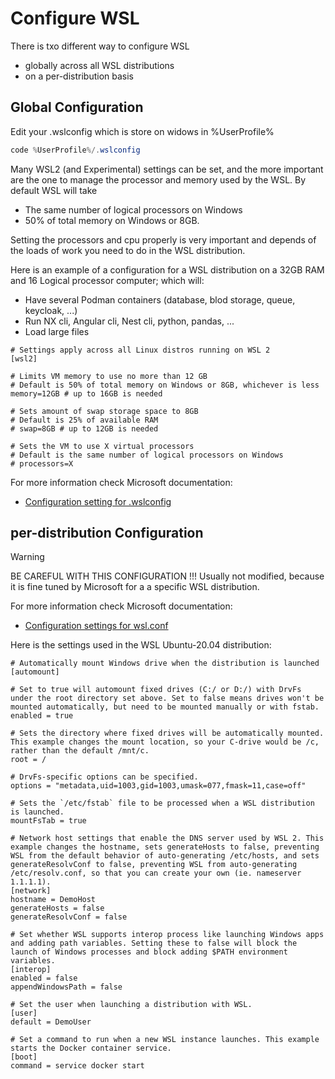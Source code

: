 # Configure WSL

There is txo different way to configure WSL

* globally across all WSL distributions
* on a per-distribution basis

## Global Configuration

Edit your .wslconfig which is store on widows in %UserProfile%

```PowerShell
code %UserProfile%/.wslconfig
```

Many WSL2 (and Experimental) settings can be set, and the more important are the one to manage the processor and memory used by the WSL.
By default WSL will take

* The same number of logical processors on Windows
* 50% of total memory on Windows or 8GB.

Setting the processors and cpu properly is very important and depends of the loads of work you need to do in the WSL distribution.

Here is an example of a configuration for a WSL distribution on a 32GB RAM and 16 Logical processor computer; which will:

* Have several Podman containers (database, blod storage, queue, keycloak, ...)
* Run NX cli, Angular cli, Nest cli, python, pandas, ...
* Load large files

```env
# Settings apply across all Linux distros running on WSL 2
[wsl2]

# Limits VM memory to use no more than 12 GB
# Default is 50% of total memory on Windows or 8GB, whichever is less
memory=12GB # up to 16GB is needed

# Sets amount of swap storage space to 8GB
# Default is 25% of available RAM
# swap=8GB # up to 12GB is needed

# Sets the VM to use X virtual processors
# Default is the same number of logical processors on Windows
# processors=X
```

For more information check Microsoft documentation:

* [Configuration setting for .wslconfig](https://learn.microsoft.com/en-us/windows/wsl/wsl-config#configuration-setting-for-wslconfig)

## per-distribution Configuration

> [!WARNING]
> BE CAREFUL WITH THIS CONFIGURATION !!!
> Usually not modified, because it is fine tuned by Microsoft for a a specific WSL distribution.

For more information check Microsoft documentation:

* [Configuration settings for wsl.conf](https://learn.microsoft.com/en-us/windows/wsl/wsl-config#configuration-settings-for-wslconf)

Here is the settings used in the WSL Ubuntu-20.04 distribution:

```env
# Automatically mount Windows drive when the distribution is launched
[automount]

# Set to true will automount fixed drives (C:/ or D:/) with DrvFs under the root directory set above. Set to false means drives won't be mounted automatically, but need to be mounted manually or with fstab.
enabled = true

# Sets the directory where fixed drives will be automatically mounted. This example changes the mount location, so your C-drive would be /c, rather than the default /mnt/c. 
root = /

# DrvFs-specific options can be specified.  
options = "metadata,uid=1003,gid=1003,umask=077,fmask=11,case=off"

# Sets the `/etc/fstab` file to be processed when a WSL distribution is launched.
mountFsTab = true

# Network host settings that enable the DNS server used by WSL 2. This example changes the hostname, sets generateHosts to false, preventing WSL from the default behavior of auto-generating /etc/hosts, and sets generateResolvConf to false, preventing WSL from auto-generating /etc/resolv.conf, so that you can create your own (ie. nameserver 1.1.1.1).
[network]
hostname = DemoHost
generateHosts = false
generateResolvConf = false

# Set whether WSL supports interop process like launching Windows apps and adding path variables. Setting these to false will block the launch of Windows processes and block adding $PATH environment variables.
[interop]
enabled = false
appendWindowsPath = false

# Set the user when launching a distribution with WSL.
[user]
default = DemoUser

# Set a command to run when a new WSL instance launches. This example starts the Docker container service.
[boot]
command = service docker start
```
